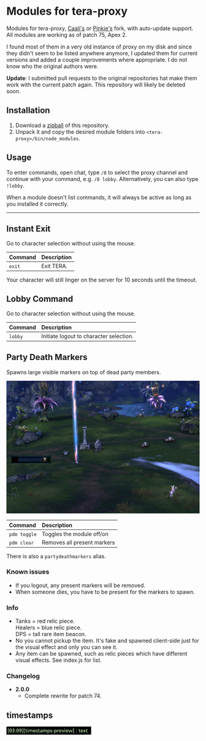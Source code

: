 # Modules for tera-proxy

Modules for tera-proxy,
[Caali's][proxy-Caali] or [Pinkie's][proxy-Pinkie] fork,
with auto-update support.
All modules are working as of patch 75,
Apex 2.

I found most of them in a very old instance of proxy on my disk
and since they didn't seem to be listed anywhere anymore,
I updated them for current versions
and added a couple improvements where appropriate.
I do not know who the original authors were.

**Update**:
I submitted pull requests
to the original repositories
hat make them work with the current patch again.
This repository will likely be deleted soon.


## Installation

1. Download a [zipball][] of this repository.
2. Unpack it
   and copy the desired module folders
   into `<tera-proxy>/bin/node_modules`.


## Usage

To enter commands,
open chat,
type `/8` to select the proxy channel
and continue with your command,
e.g. `/8 lobby`.
Alternatively,
you can also type `!lobby`.

When a module doesn't list commands,
it will always be active as long as you installed it correctly.


---


## Instant Exit

Go to character selection without using the mouse.

| Command | Description |
|:-|:-|
| `exit` | Exit TERA. |

Your character will still linger on the server
for 10 seconds until the timeout.


## Lobby Command

Go to character selection without using the mouse.

| Command | Description |
|:-|:-|
| `lobby` | Initiate logout to character selection. |


## Party Death Markers

Spawns large visible markers on top of dead party members.

![Screenshot](./.media/pdm.jpg?raw=true)


| Command | Description |
|:-|:-|
| `pdm toggle` | Toggles the module off/on |
| `pdm clear`  | Removes all present markers |

There is also a `partydeathmarkers` alias.

### Known issues

* If you logout, any present markers will be removed.
* When someone dies, you have to be present for the markers to spawn.

### Info

* Tanks = red relic piece. <br>
  Healers = blue relic piece. <br>
  DPS = tall rare item beacon.
* No you cannot pickup the item.
  It's fake
  and spawned client-side just for the visual effect and only you can see it.
* Any item can be spawned,
  such as relic pieces which have different visual effects.
  See index.js for list.

### Changelog

- **2.0.0**
  * Complete rewrite for patch 74.


## timestamps

![preview](./.media/timestamps.png?raw=true)


<!-- REFERENCES -->

[proxy-Caali]: https://github.com/caali-hackerman/tera-proxy/
[proxy-Pinkie]: https://discord.gg/RR9zf85
[zipball]: https://github.com/FichteFoll/tera-proxy-modules/archive/master.zip
